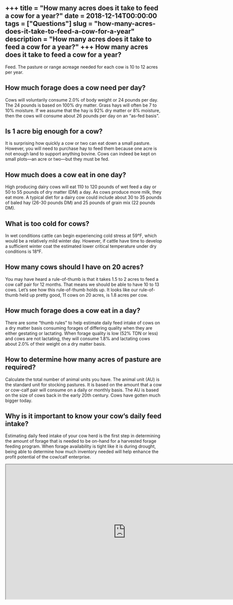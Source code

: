 +++
title = "How many acres does it take to feed a cow for a year?"
date = 2018-12-14T00:00:00
tags = ["Questions"]
slug = "how-many-acres-does-it-take-to-feed-a-cow-for-a-year"
description = "How many acres does it take to feed a cow for a year?"
+++
How many acres does it take to feed a cow for a year?
-----------------------------------------------------

Feed. The pasture or range acreage needed for each cow is 10 to 12 acres per year.

How much forage does a cow need per day?
----------------------------------------

Cows will voluntarily consume 2.0% of body weight or 24 pounds per day. The 24 pounds is based on 100% dry matter. Grass hays will often be 7 to 10% moisture. If we assume that the hay is 92% dry matter or 8% moisture, then the cows will consume about 26 pounds per day on an “as-fed basis”.

Is 1 acre big enough for a cow?
-------------------------------

It is surprising how quickly a cow or two can eat down a small pasture. However, you will need to purchase hay to feed them because one acre is not enough land to support anything bovine. Cows can indeed be kept on small plots—an acre or two—but they must be fed.

How much does a cow eat in one day?
-----------------------------------

High producing dairy cows will eat 110 to 120 pounds of wet feed a day or 50 to 55 pounds of dry matter (DM) a day. As cows produce more milk, they eat more. A typical diet for a dairy cow could include about 30 to 35 pounds of baled hay (26-30 pounds DM) and 25 pounds of grain mix (22 pounds DM).

What is too cold for cows?
--------------------------

In wet conditions cattle can begin experiencing cold stress at 59°F, which would be a relatively mild winter day. However, if cattle have time to develop a sufficient winter coat the estimated lower critical temperature under dry conditions is 18°F.

How many cows should I have on 20 acres?
----------------------------------------

You may have heard a rule-of-thumb is that it takes 1.5 to 2 acres to feed a cow calf pair for 12 months. That means we should be able to have 10 to 13 cows. Let’s see how this rule-of-thumb holds up. It looks like our rule-of-thumb held up pretty good, 11 cows on 20 acres, is 1.8 acres per cow.

How much forage does a cow eat in a day?
----------------------------------------

There are some “thumb rules” to help estimate daily feed intake of cows on a dry matter basis consuming forages of differing quality when they are either gestating or lactating. When forage quality is low (52% TDN or less) and cows are not lactating, they will consume 1.8% and lactating cows about 2.0% of their weight on a dry matter basis.

How to determine how many acres of pasture are required?
--------------------------------------------------------

Calculate the total number of animal units you have. The animal unit (AU) is the standard unit for stocking pastures. It is based on the amount that a cow or cow-calf pair will consume on a daily or monthly basis. The AU is based on the size of cows back in the early 20th century. Cows have gotten much bigger today.

Why is it important to know your cow’s daily feed intake?
---------------------------------------------------------

Estimating daily feed intake of your cow herd is the first step in determining the amount of forage that is needed to be on-hand for a harvested forage feeding program. When forage availability is tight like it is during drought, being able to determine how much inventory needed will help enhance the profit potential of the cow/calf enterprise.

<iframe allow="accelerometer; autoplay; clipboard-write; encrypted-media; gyroscope; picture-in-picture" allowfullscreen="" class="__youtube_prefs__  epyt-is-override  no-lazyload" data-no-lazy="1" data-origheight="433" data-origwidth="770" data-skipgform_ajax_framebjll="" height="433" id="_ytid_42939" loading="lazy" src="https://www.youtube.com/embed/FTpPgNPlDI0?enablejsapi=1&autoplay=0&cc_load_policy=0&cc_lang_pref=&iv_load_policy=1&loop=0&modestbranding=0&rel=1&fs=1&playsinline=0&autohide=2&theme=dark&color=red&controls=1&" title="YouTube player" width="770"></iframe>